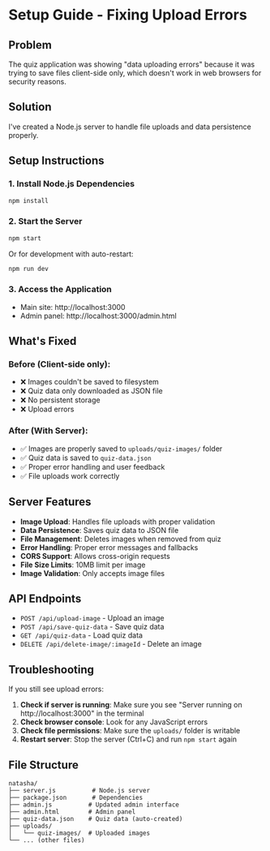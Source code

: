 # Setup Guide - Fixing Upload Errors

## Problem
The quiz application was showing "data uploading errors" because it was trying to save files client-side only, which doesn't work in web browsers for security reasons.

## Solution
I've created a Node.js server to handle file uploads and data persistence properly.

## Setup Instructions

### 1. Install Node.js Dependencies
```bash
npm install
```

### 2. Start the Server
```bash
npm start
```

Or for development with auto-restart:
```bash
npm run dev
```

### 3. Access the Application
- Main site: http://localhost:3000
- Admin panel: http://localhost:3000/admin.html

## What's Fixed

### Before (Client-side only):
- ❌ Images couldn't be saved to filesystem
- ❌ Quiz data only downloaded as JSON file
- ❌ No persistent storage
- ❌ Upload errors

### After (With Server):
- ✅ Images are properly saved to `uploads/quiz-images/` folder
- ✅ Quiz data is saved to `quiz-data.json`
- ✅ Proper error handling and user feedback
- ✅ File uploads work correctly

## Server Features

- **Image Upload**: Handles file uploads with proper validation
- **Data Persistence**: Saves quiz data to JSON file
- **File Management**: Deletes images when removed from quiz
- **Error Handling**: Proper error messages and fallbacks
- **CORS Support**: Allows cross-origin requests
- **File Size Limits**: 10MB limit per image
- **Image Validation**: Only accepts image files

## API Endpoints

- `POST /api/upload-image` - Upload an image
- `POST /api/save-quiz-data` - Save quiz data
- `GET /api/quiz-data` - Load quiz data
- `DELETE /api/delete-image/:imageId` - Delete an image

## Troubleshooting

If you still see upload errors:

1. **Check if server is running**: Make sure you see "Server running on http://localhost:3000" in the terminal
2. **Check browser console**: Look for any JavaScript errors
3. **Check file permissions**: Make sure the `uploads/` folder is writable
4. **Restart server**: Stop the server (Ctrl+C) and run `npm start` again

## File Structure

```
natasha/
├── server.js          # Node.js server
├── package.json       # Dependencies
├── admin.js          # Updated admin interface
├── admin.html        # Admin panel
├── quiz-data.json    # Quiz data (auto-created)
├── uploads/
│   └── quiz-images/  # Uploaded images
└── ... (other files)
``` 